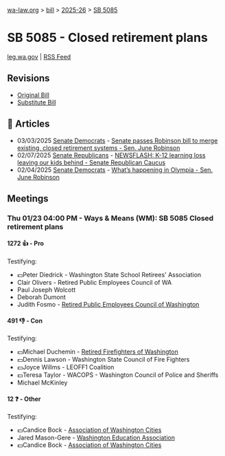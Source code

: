 [wa-law.org](/) > [bill](/bill/) > [2025-26](/bill/2025-26/) > [SB 5085](/bill/2025-26/sb/5085/)

# SB 5085 - Closed retirement plans
[leg.wa.gov](https://app.leg.wa.gov/billsummary?BillNumber=5085&Year=2025&Initiative=false) | [RSS Feed](./rss.xml)

## Revisions
* [Original Bill](1/)
* [Substitute Bill](S/)

## 📰 Articles
* 03/03/2025 [Senate Democrats](/org/senate_democrats/) - [Senate passes Robinson bill to merge existing, closed retirement systems - Sen. June Robinson](https://senatedemocrats.wa.gov/robinson/2025/03/03/senate-passes-robinson-bill-to-merge-existing-closed-retirement-systems/#:~:text=Senate%20Bill%205085)
* 02/07/2025 [Senate Republicans](/org/senate_republicans/) - [NEWSFLASH: K-12 learning loss leaving our kids behind - Senate Republican Caucus](https://src.wastateleg.org/blog/newsflash-k-12-learning-loss-leaving-kids-behind/#:~:text=SB%205085)
* 02/04/2025 [Senate Democrats](/org/senate_democrats/) - [What’s happening in Olympia - Sen. June Robinson](https://senatedemocrats.wa.gov/robinson/2025/02/04/whats-happening-in-olympia/#:~:text=Senate%20Bill%205085)

## Meetings
### Thu 01/23 04:00 PM - Ways & Means (WM): SB 5085 Closed retirement plans
#### 1272 👍 - Pro
Testifying:
* 💵Peter Diedrick - Washington State School Retirees' Association
* Clair Olivers - Retired Public Employees Council of WA
* Paul Joseph Wolcott
* Deborah Dumont
* Judith Fosmo - [Retired Public Employees Council of Washington](/org/retired_public_employees_council_of_washington/)

#### 491 👎 - Con
Testifying:
* 💵Michael Duchemin - [Retired Firefighters of Washington](/org/retired_firefighters_of_washington/)
* 💵Dennis Lawson - Washington State Council of Fire Fighters
* 💵Joyce Willms - LEOFF1 Coalition
* 💵Teresa Taylor - WACOPS - Washington Council of Police and Sheriffs
* Michael McKinley

#### 12 ❓ - Other
Testifying:
* 💵Candice Bock - [Association of Washington Cities](/org/association_of_washington_cities/)
* Jared Mason-Gere - [Washington Education Association](/org/washington_education_association/)
* 💵Candice Bock - [Association of Washington Cities](/org/association_of_washington_cities/)
